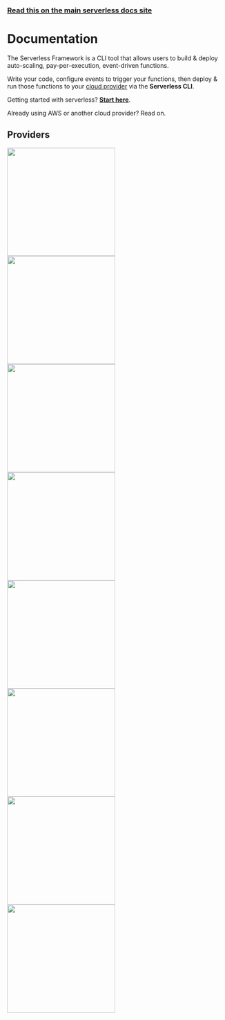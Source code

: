 <!--
title: Serverless Framework Documentation
menuText: Docs
layout: Doc
menuItems:
  - {menuText: "Getting Started", path: /framework/docs/getting-started/}
  - {menuText: Providers, path: /framework/docs/providers}
  - {menuText: "- AWS", path: /framework/docs/providers/aws/}
  - {menuText: "- Azure", path: /framework/docs/providers/azure/}
  - {menuText: "- fn", path: /framework/docs/providers/fn/}
  - {menuText: "- Google", path: /framework/docs/providers/google/}
  - {menuText: "- OpenWhisk", path: /framework/docs/providers/openwhisk/}
  - {menuText: "- Kubeless" , path: /framework/docs/providers/kubeless/}
  - {menuText: "- Spotinst" , path: /framework/docs/providers/spotinst/}
  - {menuText: "- Cloudflare" , path: /framework/docs/providers/cloudflare/}
  - {menuText: Enterprise, path: https://www.github.com/serverless/enterprise}
-->

<!-- DOCS-SITE-LINK:START automatically generated  -->
### [Read this on the main serverless docs site](https://www.serverless.com/framework/docs/)
<!-- DOCS-SITE-LINK:END -->

# Documentation

The Serverless Framework is a CLI tool that allows users to build & deploy auto-scaling, pay-per-execution, event-driven functions.

Write your code, configure events to trigger your functions, then deploy & run those functions to your [cloud provider](#Supported-Providers) via the **Serverless CLI**.

Getting started with serverless? **[Start here](./getting-started.md)**.

Already using AWS or another cloud provider? Read on.

## Providers

<div class="providersSections">
  <div class="providerSection">
    <div class="providerSectionHeader">
      <a href="./providers/aws/">
        <img src="https://s3-us-west-2.amazonaws.com/assets.site.serverless.com/images/docs/aws-logo.svg" width="250" draggable="false"/>
      </a>
    </div>
  </div>
  <div class="providerSection">
    <div class="providerSectionHeader">
      <a href="./providers/azure/">
        <img src="https://s3-us-west-2.amazonaws.com/assets.site.serverless.com/images/docs/azure-logo.svg" width="250" draggable="false"/>
      </a>
    </div>
  </div>
  <div class="providerSection">
    <div class="providerSectionHeader">
      <a href="./providers/openwhisk/">
        <img src="https://s3-us-west-2.amazonaws.com/assets.site.serverless.com/images/docs/openwhisk-logo.svg" width="250" draggable="false"/>
      </a>
    </div>
  </div>
  <div class="providerSection">
    <div class="providerSectionHeader">
      <a href="./providers/google/">
        <img src="https://s3-us-west-2.amazonaws.com/assets.site.serverless.com/images/docs/google-logo.png" width="250" draggable="false"/>
      </a>
    </div>
  </div>
  <div class="providerSection">
    <div class="providerSectionHeader">
      <a href="./providers/kubeless/">
        <img src="https://s3-us-west-2.amazonaws.com/assets.site.serverless.com/images/docs/kubeless-logo.svg" width="250" draggable="false"/>
      </a>
    </div>
  </div>
  <div class="providerSection">
    <div class="providerSectionHeader">
      <a href="./providers/spotinst/">
        <img src="https://s3-us-west-2.amazonaws.com/assets.site.serverless.com/images/docs/spotinst-logo.svg" width="250" draggable="false"/>
      </a>
    </div>
  </div>
  <div class="providerSection">
    <div class="providerSectionHeader">
      <a href="./providers/fn/">
        <img src="https://s3-us-west-2.amazonaws.com/assets.site.serverless.com/images/docs/fn-logo.svg" width="250" draggable="false"/>
      </a>
    </div>
  </div>
  <div class="providerSection">
    <div class="providerSectionHeader">
      <a href="./providers/cloudflare/">
        <img src="https://s3-us-west-2.amazonaws.com/assets.site.serverless.com/images/docs/cloudflare-logo.svg" width="250" draggable="false"/>
      </a>
    </div>
  </div>
</div>

